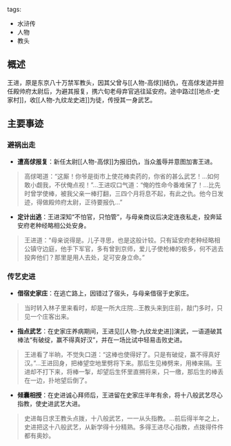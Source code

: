 tags:
  - 水浒传
  - 人物
  - 教头

## 概述
王进，原是东京八十万禁军教头，因其父曾与[[人物-高俅]]结仇，在高俅发迹并担任殿帅府太尉后，为避其报复，携六旬老母弃官逃往延安府。途中路过[[地点-史家村]]，收[[人物-九纹龙史进]]为徒，传授其一身武艺。

## 主要事迹
### 避祸出走
- **遭高俅报复**：新任太尉[[人物-高俅]]为报旧仇，当众羞辱并意图加害王进。
> 高俅喝道：“这厮！你爷是街市上使花棒卖药的，你省的甚么武艺！...如何敢小觑我，不伏俺点视！”...王进叹口气道：“俺的性命今番难保了！...比先时曾学使棒，被我父亲一棒打翻，三四个月将息不起，有此之仇。他今日发迹，得做殿帅府太尉，正待要报仇...”

- **定计出逃**：王进深知“不怕官，只怕管”，与母亲商议后决定连夜私走，投奔延安府老种经略相公处安身。
> 王进道：“母亲说得是。儿子寻思，也是这般计较。只有延安府老种经略相公镇守边庭，他手下军官，多有曾到京师，爱儿子使枪棒的极多，何不逃去投奔他们？那里是用人去处，足可安身立命。”

### 传艺史进
- **借宿史家庄**：在逃亡路上，因错过了宿头，与母亲借宿于史家庄。
> 当时转入林子里来看时，却是一所大庄院...王教头来到庄前，敲门多时，只见一个庄客出来。

- **指点武艺**：在史家庄养病期间，王进见[[人物-九纹龙史进]]演武，一语道破其棒法“有破绽，赢不得真好汉”，并在一场比试中轻易击败史进。
> 王进看了半晌，不觉失口道：“这棒也使得好了。只是有破绽，赢不得真好汉。”...王进回身，把棒望空地里劈将下来。那后生见棒劈来，用棒来隔。王进却不打下来，将棒一掣，却望后生怀里直搠将来，只一缴，那后生的棒丢在一边，扑地望后倒了。

- **倾囊相授**：在史进诚心拜师后，王进留在史家庄半年有余，将十八般武艺尽心指教，使史进武艺大进。
> 史进每日求王教头点拨，十八般武艺，一一从头指教。...前后得半年之上，史进把这十八般武艺，从新学得十分精熟。多得王进尽心指教，点拨得件件都有奥妙。

